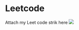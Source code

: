 # Leetcode
Attach my Leet code strik here
![](https://leetcard.jacoblin.cool/whokilledvikash?ext=contest)
